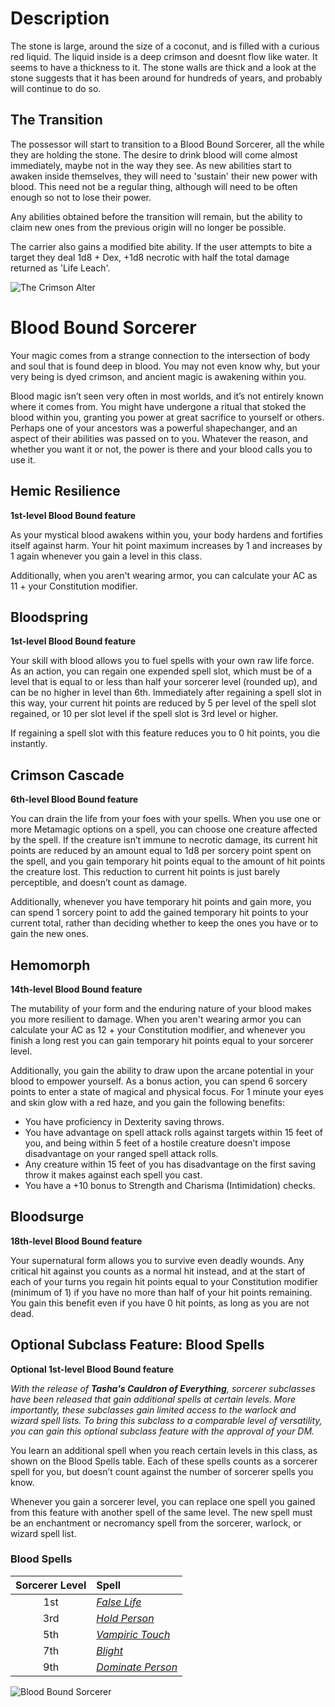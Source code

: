 # Description

The stone is large, around the size of a coconut, and is filled with a
curious red liquid. The liquid inside is a deep crimson and doesnt flow
like water. It seems to have a thickness to it. The stone walls are thick
and a look at the stone suggests that it has been around for hundreds of
years, and probably will continue to do so.

## The Transition

The possessor will start to transition to a Blood Bound Sorcerer, all the while they are holding the stone. The desire to drink blood will come almost immediately, maybe not in the way they see. As new abilities start to awaken inside themselves, they will need to 'sustain' their new power with blood. This need not be a regular thing, although will need to be often enough so not to lose their power.

Any abilities obtained before the transition will remain, but the ability to claim new ones from the previous origin will no longer be possible.

The carrier also gains a modified bite ability. If the user attempts to bite a target they deal 1d8 + Dex, +1d8 necrotic with half the total damage returned as 'Life Leach'.

![The Crimson Alter](../../Foundry/ImageAssets/PageAssets/CrimsonStone1.png)

# Blood Bound Sorcerer

Your magic comes from a strange connection to the intersection of body and soul that is found deep in blood. You may not even know why, but your very being is dyed crimson, and ancient magic is awakening within you.

Blood magic isn’t seen very often in most worlds, and it’s not entirely known where it comes from. You might have undergone a ritual that stoked the blood within you, granting you power at great sacrifice to yourself or others. Perhaps one of your ancestors was a powerful shapechanger, and an aspect of their abilities was passed on to you. Whatever the reason, and whether you want it or not, the power is there and your blood calls you to use it.

## Hemic Resilience

**1st-level Blood Bound feature**

As your mystical blood awakens within you, your body hardens and fortifies itself against harm. Your hit point maximum increases by 1 and increases by 1 again whenever you gain a level in this class.

Additionally, when you aren't wearing armor, you can calculate your AC as 11 + your Constitution modifier.

## Bloodspring

**1st-level Blood Bound feature**

Your skill with blood allows you to fuel spells with your own raw life force. As an action, you can regain one expended spell slot, which must be of a level that is equal to or less than half your sorcerer level (rounded up), and can be no higher in level than 6th. Immediately after regaining a spell slot in this way, your current hit points are reduced by 5 per level of the spell slot regained, or 10 per slot level if the spell slot is 3rd level or higher.

If regaining a spell slot with this feature reduces you to 0 hit points, you die instantly.

## Crimson Cascade

**6th-level Blood Bound feature**

You can drain the life from your foes with your spells. When you use one or more Metamagic options on a spell, you can choose one creature affected by the spell. If the creature isn’t immune to necrotic damage, its current hit points are reduced by an amount equal to 1d8 per sorcery point spent on the spell, and you gain temporary hit points equal to the amount of hit points the creature lost. This reduction to current hit points is just barely perceptible, and doesn’t count as damage.

Additionally, whenever you have temporary hit points and gain more, you can spend 1 sorcery point to add the gained temporary hit points to your current total, rather than deciding whether to keep the ones you have or to gain the new ones.

## Hemomorph

**14th-level Blood Bound feature**

The mutability of your form and the enduring nature of your blood makes you more resilient to damage. When you aren't wearing armor you can calculate your AC as 12 + your Constitution modifier, and whenever you finish a long rest you can gain temporary hit points equal to your sorcerer level.

Additionally, you gain the ability to draw upon the arcane potential in your blood to empower yourself. As a bonus action, you can spend 6 sorcery points to enter a state of magical and physical focus. For 1 minute your eyes and skin glow with a red haze, and you gain the following benefits:

- You have proficiency in Dexterity saving throws.
- You have advantage on spell attack rolls against targets within 15 feet of you, and being within 5 feet of a hostile creature doesn’t impose disadvantage on your ranged spell attack rolls.
- Any creature within 15 feet of you has disadvantage on the first saving throw it makes against each spell you cast.
- You have a +10 bonus to Strength and Charisma (Intimidation) checks.

## Bloodsurge

**18th-level Blood Bound feature**

Your supernatural form allows you to survive even deadly wounds. Any critical hit against you counts as a normal hit instead, and at the start of each of your turns you regain hit points equal to your Constitution modifier (minimum of 1) if you have no more than half of your hit points remaining. You gain this benefit even if you have 0 hit points, as long as you are not dead.

## Optional Subclass Feature: Blood Spells

**Optional 1st-level Blood Bound feature**

<em> With the release of **Tasha's Cauldron of Everything**, sorcerer subclasses have been released that gain additional spells at certain levels. More importantly, these subclasses gain limited access to the warlock and wizard spell lists. To bring this subclass to a comparable level of versatility, you can gain this optional subclass feature with the approval of your DM.</em>

You learn an additional spell when you reach certain levels in this class, as shown on the Blood Spells table. Each of these spells counts as a sorcerer spell for you, but doesn’t count against the number of sorcerer spells you know.

Whenever you gain a sorcerer level, you can replace one spell you gained from this feature with another spell of the same level. The new spell must be an enchantment or necromancy spell from the sorcerer, warlock, or wizard spell list.

### Blood Spells

| Sorcerer Level | Spell                                                                           |
| :------------: | :------------------------------------------------------------------------------ |
|      1st       | _[False Life](http://localhost:8080/Sources/Spells/False%20Life.png)_           |
|      3rd       | _[Hold Person](http://localhost:8080/Sources/Spells/Hold%20Person.png)_         |
|      5th       | _[Vampiric Touch](http://localhost:8080/Sources/Spells/Vampiric%20Touch.png)_   |
|      7th       | _[Blight](http://localhost:8080/Sources/Spells/Blight.png)_                     |
|      9th       | _[Dominate Person](http://localhost:8080/Sources/Spells/Dominate%20Person.png)_ |

![Blood Bound Sorcerer](../../Foundry/ImageAssets/PageAssets/CrimsonStone2.png)
